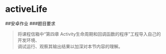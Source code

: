 # activeLife
##安卓作业
###题目要求
>将课程信箱中“第四章 Activity生命周期和回调函数的程序”工程导入自己的开发环境、<br>
调试运行、观察其输出结果以加深对本节内容的理解。


